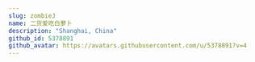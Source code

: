 ```yaml
---
slug: zombieJ
name: 二货爱吃白萝卜
description: "Shanghai, China"
github_id: 5378891
github_avatar: https://avatars.githubusercontent.com/u/5378891?v=4
---
```


